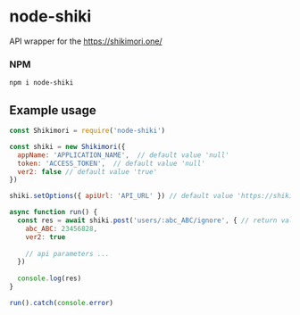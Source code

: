 # node-shiki
API wrapper for the https://shikimori.one/

### NPM
```
npm i node-shiki
```

## Example usage
```js
const Shikimori = require('node-shiki')

const shiki = new Shikimori({
  appName: 'APPLICATION_NAME',  // default value 'null'
  token: 'ACCESS_TOKEN',  // default value 'null'
  ver2: false // default value 'true'
})

shiki.setOptions({ apiUrl: 'API_URL' }) // default value 'https://shikimori.one/api'

async function run() {
  const res = await shiki.post('users/:abc_ABC/ignore', { // return value '{}'
    abc_ABC: 23456828,
    ver2: true
    
    // api parameters ...
  })
  
  console.log(res)
}

run().catch(console.error)
```
